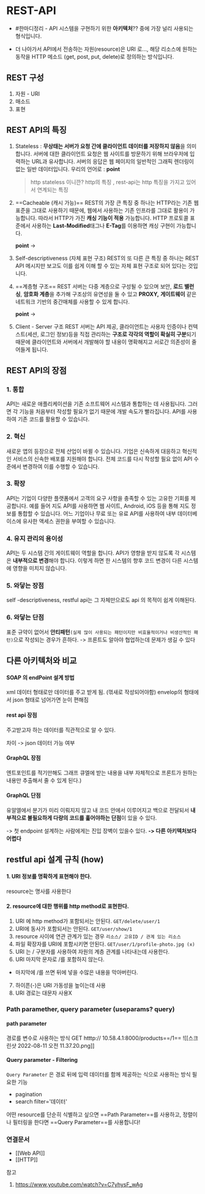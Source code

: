 
# REST-API

-  #한마디정리 - API 시스템을 구현하기 위한 **아키텍처**?? 중에 가장 널리 사용되는 형식입니다. 

- 더 나아가서 API에서 전송하는 자원(resource)은 URI 로...,  해당 리소스에 원하는 동작을 HTTP 메소드 (get, post, put, delete)로 정의하는 방식입니다.

## REST 구성 
1. 자원 - URI
2. 매소드
3. 표현


## REST API의 특징

1. Stateless : **무상태는 서버가 요청 간에 클라이언트 데이터를 저장하지 않음**을 의미합니다. 서버에 대한 클라이언트 요청은 웹 사이트를 방문하기 위해 브라우저에 입력하는 URL과 유사합니다. 서버의 응답은 웹 페이지의 일반적인 그래픽 렌더링이 없는 일반 데이터입니다.
	우리의 언어로 :
	**point**
	> http stateless 이니깐? 
	 http의 특징 , rest-api는 http 특징을 가지고 있어서 연계되는 특징 
	 
2. ==Cacheable (캐시 가능)==
	REST의 가장 큰 특징 중 하나는 HTTP라는 기존 웹표준을 그대로 사용하기 때문에, 웹에서 사용하는 기존 인프라를 그대로 활용이 가능합니다. 따라서 HTTP가 가진 **캐싱 기능이 적용** 가능합니다. HTTP 프로토콜 표준에서 사용하는 **Last-Modified**태그나 **E-Tag**를 이용하면 캐싱 구현이 가능합니다.
	
	**point** -> 
	
3. Self-descriptiveness (자체 표현 구조)
	REST의 또 다른 큰 특징 중 하나는 REST API 메시지만 보고도 이를 쉽게 이해 할 수 있는 자체 표현 구조로 되어 있다는 것입니다.

4. ==계층형 구조==
	REST 서버는 다중 계층으로 구성될 수 있으며 보안, **로드 밸런싱**, **암호화 계층**을 추가해 구조상의 유연성을 둘 수 있고 **PROXY,** **게이트웨이** 같은 네트워크 기반의 중간매체를 사용할 수 있게 합니다.
	
	**point** -> 
	
5. Client - Server 구조
	REST 서버는 API 제공, 클라이언트는 사용자 인증이나 컨텍스트(세션, 로그인 정보)등을 직접 관리하는 **구조로 각각의 역할이 확실히 구분**되기 때문에 클라이언트와 서버에서 개발해야 할 내용이 명확해지고 서로간 의존성이 줄어들게 됩니다.


## REST API의 장점 


### 1. 통합 

API는 새로운 애플리케이션을 기존 소프트웨어 시스템과 통합하는 데 사용됩니다. 그러면 각 기능을 처음부터 작성할 필요가 없기 때문에 개발 속도가 빨라집니다. API를 사용하여 기존 코드를 활용할 수 있습니다.  

### 2. 혁신 

새로운 앱의 등장으로 전체 산업이 바뀔 수 있습니다. 기업은 신속하게 대응하고 혁신적인 서비스의 신속한 배포를 지원해야 합니다. 전체 코드를 다시 작성할 필요 없이 API 수준에서 변경하여 이를 수행할 수 있습니다.  

### 3. 확장

API는 기업이 다양한 플랫폼에서 고객의 요구 사항을 충족할 수 있는 고유한 기회를 제공합니다. 예를 들어 지도 API를 사용하면 웹 사이트, Android, iOS 등을 통해 지도 정보를 통합할 수 있습니다. 어느 기업이나 무료 또는 유료 API를 사용하여 내부 데이터베이스에 유사한 액세스 권한을 부여할 수 있습니다.  

### 4. 유지 관리의 용이성

API는 두 시스템 간의 게이트웨이 역할을 합니다. API가 영향을 받지 않도록 각 시스템은 **내부적으로 변경**해야 합니다. 이렇게 하면 한 시스템의 향후 코드 변경이 다른 시스템에 영향을 미치지 않습니다.

### 5. 와닿는 장점
self -descriptiveness, restful api는 그 자체만으로도 api 의 목적이 쉽게 이해된다.

### 6. 와닿는 단점
표준 규약이 없어서 **안티패턴**`(실제 많이 사용되는 패턴이지만 비효율적이거나 비생산적인 패턴)`으로 작성되는 경우가 흔하다. 
-> 프론트도 알아야 협업하는데 문제가 생길 수 있다





## 다른 아키텍처와 비교 
#### SOAP 의 endPoint 설계 방법
xml 데이터 형태로만  데이터를 주고 받게 됨. (꺾새로 작성되어야함)
envelop의 형태에서 json 형태로 넘어가면 눈이 편해짐

####  rest api 장점 
주고받고자 하는 데이터를 직관적으로 알 수 있다.

차이 -> json 데이터 가능 여부 

####  GraphQL 장점 
엔트포인트를 적기만해도 그래프 큐엘에 받는 내용을 내부 자체적으로 프론트가 원하는 내용만 추출해서 줄 수 있게 된다.) 

####  GraphQL 단점
유알엘에서 분기가 미리 이뤄지지 않고 내 코드 안에서 이루어지고 백으로 전달되서 **내부적으로 불필요하게 다량의 코드를 훑어야하는 단점**이 있을 수 있다. 

-> 첫 endpoint 설계하는 사람에게는 진입 장벽이 있을수 있다. 
**-> 다른 아키텍처보다 어렵다** 



## restful api 설계 규칙 (how)

#### 1. URI 정보를 명확하게 표현해야 한다. 
resource는 명사를 사용한다
#### 2. resource에 대한 행위를 http method로 표현한다.
1. URI 에 http method가 포함되서는 안된다.
`GET/delete/user/1`
2. URI에 동사가 포함되서는 안된다.
`GET/user/show/1`  
3. resource 사이에 연관 관계가 있는 경우
`리소스/ 고유ID / 관계 있는 리소스`
4. 파일 확장자를 URI에 포함시키면 안된다.
`GET/user/1/profile-photo.jpg (x)`
5. URI 는 / 구분자를 사용하여 자원의 계층 관계를 나타내는데 사용한다. 
6. URI 마지막 문자로 /를 포함하지 않는다.
- 마지막에 /를 쓰면 뒤에 넣을 수많은 내용을 막아버린다.
7. 하이픈(-)은 URI 가동성을 높이는데 사용 
8. URI 경로는 대문자 사용X


### Path paramether, query parameter (useparams? query)
#### path parameter
경로를 변수로 사용하는 방식
GET htttp:// 10.58.4.1:8000/products==/1==
![[스크린샷 2022-08-11 오전 11.37.20.png]]

#### Query parameter - Filtering
`Query Parameter` 은 경로 뒤에 입력 데이터를 함께 제공하는 식으로 사용하는 방식
필요한 기능
- pagination 
- search
filter='데이터'

어떤 resource를 단순히 식별하고 싶으면 ==Path Parameter==를 사용하고,
정렬이나 필터링을 한다면 ==Query Parameter==를 사용합니다!
















### 연결문서
- [[Web API]]
- [[HTTP]]



참고 
1. https://www.youtube.com/watch?v=C7yhysF_wAg